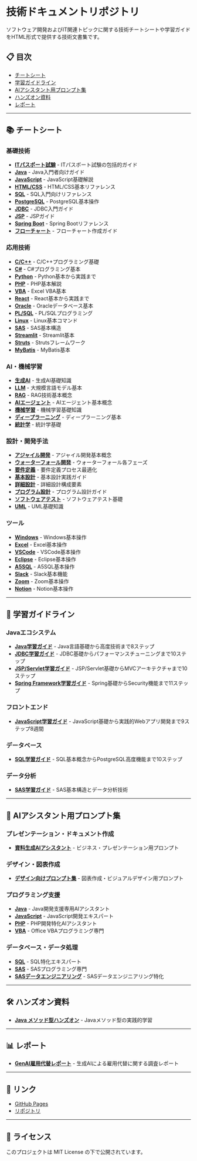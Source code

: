 # 技術ドキュメントリポジトリ

ソフトウェア開発およびIT関連トピックに関する技術チートシートや学習ガイドをHTML形式で提供する技術文書集です。

## 📋 目次

- [チートシート](#チートシート)
- [学習ガイドライン](#学習ガイドライン)
- [AIアシスタント用プロンプト集](#aiアシスタント用プロンプト集)
- [ハンズオン資料](#ハンズオン資料)
- [レポート](#レポート)

---

## 📚 チートシート

### 基礎技術

- **[ITパスポート試験](https://fcircle-biz.github.io/tech_docs/cheatsheet/fundamentals/it-pass-.html)** - ITパスポート試験の包括的ガイド
- **[Java](https://fcircle-biz.github.io/tech_docs/cheatsheet/fundamentals/java-cheatsheet.html)** - Java入門者向けガイド
- **[JavaScript](https://fcircle-biz.github.io/tech_docs/cheatsheet/fundamentals/js-cheatsheet.html)** - JavaScript基礎解説
- **[HTML/CSS](https://fcircle-biz.github.io/tech_docs/cheatsheet/fundamentals/html-css-cheatsheet.html)** - HTML/CSS基本リファレンス
- **[SQL](https://fcircle-biz.github.io/tech_docs/cheatsheet/fundamentals/sql-cheatsheet.html)** - SQL入門向けリファレンス
- **[PostgreSQL](https://fcircle-biz.github.io/tech_docs/cheatsheet/fundamentals/postgresql-infographic.html)** - PostgreSQL基本操作
- **[JDBC](https://fcircle-biz.github.io/tech_docs/cheatsheet/fundamentals/jdbc-cheatsheet.html)** - JDBC入門ガイド
- **[JSP](https://fcircle-biz.github.io/tech_docs/cheatsheet/fundamentals/jsp-cheatsheet.html)** - JSPガイド
- **[Spring Boot](https://fcircle-biz.github.io/tech_docs/cheatsheet/fundamentals/springboot-cheatsheet.html)** - Spring Bootリファレンス
- **[フローチャート](https://fcircle-biz.github.io/tech_docs/cheatsheet/fundamentals/flowchart-cheatsheet.html)** - フローチャート作成ガイド

### 応用技術

- **[C/C++](https://fcircle-biz.github.io/tech_docs/cheatsheet/applied/cpp-cheatsheet-infographic.html)** - C/C++プログラミング基礎
- **[C#](https://fcircle-biz.github.io/tech_docs/cheatsheet/applied/csharp-cheatsheet.html)** - C#プログラミング基本
- **[Python](https://fcircle-biz.github.io/tech_docs/cheatsheet/applied/python-cheatsheet.html)** - Python基本から実践まで
- **[PHP](https://fcircle-biz.github.io/tech_docs/cheatsheet/applied/php-graphic-recording.html)** - PHP基本解説
- **[VBA](https://fcircle-biz.github.io/tech_docs/cheatsheet/applied/vba-cheatsheet-infographic.html)** - Excel VBA基本
- **[React](https://fcircle-biz.github.io/tech_docs/cheatsheet/applied/react-cheatsheet.html)** - React基本から実践まで
- **[Oracle](https://fcircle-biz.github.io/tech_docs/cheatsheet/applied/oracle-cheatsheet.html)** - Oracleデータベース基本
- **[PL/SQL](https://fcircle-biz.github.io/tech_docs/cheatsheet/applied/plsql-graphic-recording.html)** - PL/SQLプログラミング
- **[Linux](https://fcircle-biz.github.io/tech_docs/cheatsheet/applied/linux-cheatsheet-infographic.html)** - Linux基本コマンド
- **[SAS](https://fcircle-biz.github.io/tech_docs/cheatsheet/applied/sas-cheatsheet.html)** - SAS基本構造
- **[Streamlit](https://fcircle-biz.github.io/tech_docs/cheatsheet/applied/streamlit-infographic.html)** - Streamlit基本
- **[Struts](https://fcircle-biz.github.io/tech_docs/cheatsheet/applied/struts-infographic.html)** - Strutsフレームワーク
- **[MyBatis](https://fcircle-biz.github.io/tech_docs/cheatsheet/applied/mybatis-infographic.html)** - MyBatis基本

### AI・機械学習

- **[生成AI](https://fcircle-biz.github.io/tech_docs/cheatsheet/ai/ai-cheatsheet-infographic.html)** - 生成AI基礎知識
- **[LLM](https://fcircle-biz.github.io/tech_docs/cheatsheet/ai/llm-cheatsheet.html)** - 大規模言語モデル基本
- **[RAG](https://fcircle-biz.github.io/tech_docs/cheatsheet/ai/rag-infographic.html)** - RAG技術基本概念
- **[AIエージェント](https://fcircle-biz.github.io/tech_docs/cheatsheet/ai/ai-agent-graphic-recording.html)** - AIエージェント基本概念
- **[機械学習](https://fcircle-biz.github.io/tech_docs/cheatsheet/ai/ml-beginner-infographic.html)** - 機械学習基礎知識
- **[ディープラーニング](https://fcircle-biz.github.io/tech_docs/cheatsheet/ai/deep-learning-infographic.html)** - ディープラーニング基本
- **[統計学](https://fcircle-biz.github.io/tech_docs/cheatsheet/ai/stats-infographic.html)** - 統計学基礎

### 設計・開発手法

- **[アジャイル開発](https://fcircle-biz.github.io/tech_docs/cheatsheet/design/agile-infographic.html)** - アジャイル開発基本概念
- **[ウォーターフォール開発](https://fcircle-biz.github.io/tech_docs/cheatsheet/design/graphic-recording-infographic.html)** - ウォーターフォール各フェーズ
- **[要件定義](https://fcircle-biz.github.io/tech_docs/cheatsheet/design/graphic-recording-infographic_1.html)** - 要件定義プロセス最適化
- **[基本設計](https://fcircle-biz.github.io/tech_docs/cheatsheet/design/graphic-recording-infographic_2.html)** - 基本設計実践ガイド
- **[詳細設計](https://fcircle-biz.github.io/tech_docs/cheatsheet/design/detailed-design-infographic_3.html)** - 詳細設計構成要素
- **[プログラム設計](https://fcircle-biz.github.io/tech_docs/cheatsheet/design/graphic-recording-infographic_4.html)** - プログラム設計ガイド
- **[ソフトウェアテスト](https://fcircle-biz.github.io/tech_docs/cheatsheet/design/software-testing-infographic_5.html)** - ソフトウェアテスト基礎
- **[UML](https://fcircle-biz.github.io/tech_docs/cheatsheet/design/uml-graphic-recording.html)** - UML基礎知識

### ツール

- **[Windows](https://fcircle-biz.github.io/tech_docs/cheatsheet/tools/windows-cheatsheet.html)** - Windows基本操作
- **[Excel](https://fcircle-biz.github.io/tech_docs/cheatsheet/tools/excel-cheatsheet.html)** - Excel基本操作
- **[VSCode](https://fcircle-biz.github.io/tech_docs/cheatsheet/tools/vscode-cheatsheet.html)** - VSCode基本操作
- **[Eclipse](https://fcircle-biz.github.io/tech_docs/cheatsheet/tools/eclipse-cheatsheet.html)** - Eclipse基本操作
- **[A5SQL](https://fcircle-biz.github.io/tech_docs/cheatsheet/tools/a5sql-cheatsheet.html)** - A5SQL基本操作
- **[Slack](https://fcircle-biz.github.io/tech_docs/cheatsheet/tools/slack-infographic.html)** - Slack基本機能
- **[Zoom](https://fcircle-biz.github.io/tech_docs/cheatsheet/tools/zoom-cheatsheet.html)** - Zoom基本操作
- **[Notion](https://fcircle-biz.github.io/tech_docs/cheatsheet/tools/notion-cheatsheet.html)** - Notion基本操作

---

## 📖 学習ガイドライン

### Javaエコシステム

- **[Java学習ガイド](docs/guide/java-ecosystem/java/README.md)** - Java言語基礎から高度技術まで8ステップ
- **[JDBC学習ガイド](docs/guide/java-ecosystem/jdbc/README.md)** - JDBC基礎からパフォーマンスチューニングまで10ステップ
- **[JSP/Servlet学習ガイド](docs/guide/java-ecosystem/jsp/README.md)** - JSP/Servlet基礎からMVCアーキテクチャまで10ステップ
- **[Spring Framework学習ガイド](docs/guide/java-ecosystem/spring/README.md)** - Spring基礎からSecurity機能まで11ステップ

### フロントエンド

- **[JavaScript学習ガイド](docs/guide/frontend/javascript/README.md)** - JavaScript基礎から実践的Webアプリ開発まで9ステップ8週間

### データベース

- **[SQL学習ガイド](docs/guide/database/sql/README.md)** - SQL基本概念からPostgreSQL高度機能まで10ステップ

### データ分析

- **[SAS学習ガイド](docs/guide/data-analytics/sas)** - SAS基本構造とデータ分析技術

---

## 🤖 AIアシスタント用プロンプト集

### プレゼンテーション・ドキュメント作成

- **[資料生成AIアシスタント](docs/prompt/doc/README.md)** - ビジネス・プレゼンテーション用プロンプト

### デザイン・図表作成

- **[デザイン向けプロンプト集](docs/prompt/design/README.md)** - 図表作成・ビジュアルデザイン用プロンプト

### プログラミング支援

- **[Java](https://fcircle-biz.github.io/tech_docs/prompt/java-ai-assistant-prompt.html)** - Java開発支援専用AIアシスタント
- **[JavaScript](https://fcircle-biz.github.io/tech_docs/prompt/js-assistant-prompt.html)** - JavaScript開発エキスパート
- **[PHP](https://fcircle-biz.github.io/tech_docs/prompt/php-coding-assistant-prompt.html)** - PHP開発特化AIアシスタント
- **[VBA](https://fcircle-biz.github.io/tech_docs/prompt/vba-assistant-prompt.html)** - Office VBAプログラミング専門

### データベース・データ処理

- **[SQL](https://fcircle-biz.github.io/tech_docs/prompt/sql-assistant-prompt.html)** - SQL特化エキスパート
- **[SAS](https://fcircle-biz.github.io/tech_docs/prompt/sas-ai-agent-prompt.html)** - SASプログラミング専門
- **[SASデータエンジニアリング](https://fcircle-biz.github.io/tech_docs/prompt/sas-data-engineering-prompt.html)** - SASデータエンジニアリング特化

---

## 🛠️ ハンズオン資料

- **[Java メソッド型ハンズオン](docs/handson/java-method-types-handson.md)** - Javaメソッド型の実践的学習

---

## 📊 レポート

- **[GenAI雇用代替レポート](docs/report/001/)** - 生成AIによる雇用代替に関する調査レポート

---

## 🔗 リンク

- [GitHub Pages](https://fcircle-biz.github.io/tech_docs/)
- [リポジトリ](https://github.com/fcircle-biz/tech_docs)

---

## 📄 ライセンス

このプロジェクトは MIT License の下で公開されています。